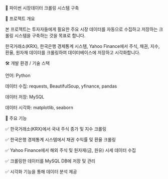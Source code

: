📌 파이썬 시장데이터 크롤링 시스템 구축

📍 프로젝트 개요

본 프로젝트는 투자자들에게 필요한 주요 시장 데이터를 자동으로 수집하고 저장하는 크롤링 시스템을 구축하는 것을 목표로 합니다.

한국거래소(KRX), 한국은행 경제통계 시스템, Yahoo Finance에서 주식, 채권, 지수, 환율, 원자재 데이터를 크롤링하여 데이터베이스에 저장하고 시각화합니다.

🛠 개발 환경 / 기술 스택

언어: Python

데이터 수집: requests, BeautifulSoup, yfinance, pandas

데이터 저장: MySQL

데이터 시각화: matplotlib, seaborn

🎯 주요 기능

✅ 한국거래소(KRX)에서 국내 주식 종가 및 지수 크롤링

✅ 한국은행 경제통계 시스템에서 채권 수익률 및 환율 크롤링

✅ Yahoo Finance에서 해외 주식 및 원자재(금, 원유) 시세 데이터 수집

✅ 크롤링한 데이터를 MySQL DB에 저장 및 관리

✅ 시각화 기능을 통해 데이터 분석 제공
